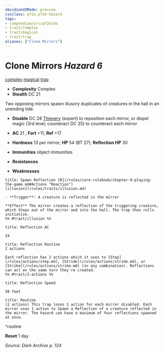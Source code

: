 ```yaml
---
obsidianUIMode: preview
cssclass: pf2e,pf2e-hazard
tags:
- compendium/src/pf2e/da
- trait/complex
- trait/magical
- trait/trap
aliases: ["Clone Mirrors"]
---
```

# Clone Mirrors *Hazard 6*  
[complex](/rules/traits/complex.md)  [magical](/rules/traits/magical.md)  [trap](/rules/traits/trap.md)  

- **Complexity** Complex
- **Stealth** DC 21  

Two opposing mirrors spawn illusory duplicates of creatures in the hall in an unending tide.

- **Disable** DC 28 [Thievery](/compendium/skills.md#Thievery) (expert) to reposition each mirror, or dispel magic (3rd level; counteract DC 25) to counteract each mirror  

- **AC** 21 , **Fort** +11, **Ref** +17
- **Hardness** 13 per mirror; **HP** 54 (BT 27); **Reflection  HP** 30
- **Immunities** object immunities
- **Resistances** 
- **Weaknesses** 
     
```ad-embed-ability
title: Spawn Reflection [R](/rules/core-rulebook/chapter-9-playing-the-game.md#Actions "Reaction")
[illusion](/rules/traits/illusion.md)  

- **Trigger**: A creature is reflected in the mirror

**Effect** The mirror creates a reflection of the triggering creature, which Steps out of the mirror and into the hall. The trap then rolls initiative.  
%% #trait/illusion %%
```
```ad-embed-ability
title: Reflection AC

24
```
```ad-embed-ability
title: Reflection Routine
2 actions  

Each reflection has 2 actions which it uses to [Step](/rules/actions/step.md), [Stride](/rules/actions/stride.md), or [Strike](/rules/actions/strike.md) (in any combination). Reflections can act on the same turn they're created.  
%% #trait/2-actions %%
```
```ad-embed-ability
title: Reflection Speed

50 feet
```

```ad-pf2-summary
title: Routine
(2 actions) This trap loses 1 action for each mirror disabled. Each mirror uses 1 action to Spawn a Reflection of a creature reflected in the mirror. The hazard can have a maximum of four reflections spawned at once.
```
^routine

**Reset** 1 day  

*Source: Dark Archive p. 124*